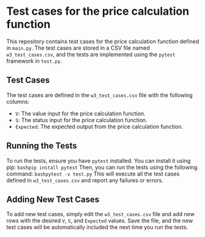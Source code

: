 # Test cases for the price calculation function
This repository contains test cases for the price calculation function defined in `main.py`. The test cases are stored in a CSV file named `w3_test_cases.csv`, and the tests are implemented using the `pytest` framework in `test.py`.
## Test Cases
The test cases are defined in the `w3_test_cases.csv` file with the following columns:
- `V`: The value input for the price calculation function.
- `S`: The status input for the price calculation function.
- `Expected`: The expected output from the price calculation function.
## Running the Tests
To run the tests, ensure you have `pytest` installed. You can install it using pip:
```bashpip install pytest```
Then, you can run the tests using the following command:
```bashpytest -v test.py```
This will execute all the test cases defined in `w3_test_cases.csv` and report any failures or errors.
## Adding New Test Cases
To add new test cases, simply edit the `w3_test_cases.csv` file and add new rows with the desired `V`, `S`, and `Expected` values. Save the file, and the new test cases will be automatically included the next time you run the tests.